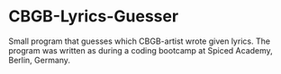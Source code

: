 # CBGB-Lyrics-Guesser
Small program that guesses which CBGB-artist wrote given lyrics. The program was written as during a coding bootcamp at Spiced Academy, Berlin, Germany.
